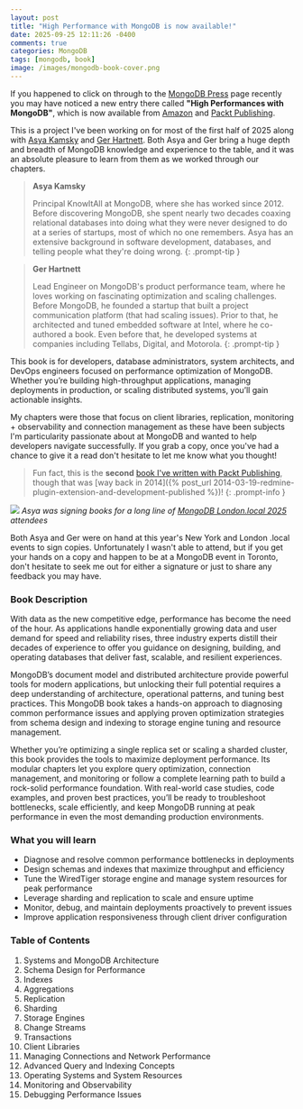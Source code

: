 ```yaml
---
layout: post
title: "High Performance with MongoDB is now available!"
date: 2025-09-25 12:11:26 -0400
comments: true
categories: MongoDB
tags: [mongodb, book]
image: /images/mongodb-book-cover.png
---
```


If you happened to click on through to the [MongoDB Press](https://www.mongodb.com/books) page recently you may have noticed a new entry there called **"High Performances with MongoDB"**, which is now available from [Amazon](https://www.amazon.com/dp/1837022631) and [Packt Publishing](https://www.packtpub.com/en-us/product/high-performance-with-mongodb-9781837022632).

This is a project I've been working on for most of the first half of 2025 along with [Asya Kamsky](https://www.linkedin.com/in/asya999/) and [Ger Hartnett](https://www.linkedin.com/in/ghartnett/). Both Asya and Ger bring a huge depth and breadth of MongoDB knowledge and experience to the table, and it was an absolute pleasure to learn from them as we worked through our chapters.

> **Asya Kamsky**
>
> Principal KnowItAll at MongoDB, where she has worked since 2012. Before discovering MongoDB, she spent nearly two decades coaxing relational databases into doing what they were never designed to do at a series of startups, most of which no one remembers. Asya has an extensive background in software development, databases, and telling people what they're doing wrong.
{: .prompt-tip }

> **Ger Hartnett**
>
> Lead Engineer on MongoDB's product performance team, where he loves working on fascinating optimization and scaling challenges. Before MongoDB, he founded a startup that built a project communication platform (that had scaling issues). Prior to that, he architected and tuned embedded software at Intel, where he co-authored a book. Even before that, he developed systems at companies including Tellabs, Digital, and Motorola.
{: .prompt-tip }

This book is for developers, database administrators, system architects, and DevOps engineers focused on performance optimization of MongoDB. Whether you’re building high-throughput applications, managing deployments in production, or scaling distributed systems, you’ll gain actionable insights.

My chapters were those that focus on client libraries, replication, monitoring + observability and connection management as these have been subjects I'm particularity passionate about at MongoDB and wanted to help developers navigate successfully. If you grab a copy, once you've had a chance to give it a read don't hesitate to let me know what you thought!

> Fun fact, this is the **second** [book I've written with Packt Publishing](https://www.packtpub.com/en-us/product/redmine-plugin-extension-and-development-9781783288748), though that was [way back in 2014]({% post_url 2014-03-19-redmine-plugin-extension-and-development-published %})!
{: .prompt-info }

![](/images/asya_london.png)
_Asya was signing books for a long line of [MongoDB London.local 2025](https://www.mongodb.com/events/mongodb-local/london) attendees_

Both Asya and Ger were on hand at this year's New York and London .local events to sign copies. Unfortunately I wasn't able to attend, but if you get your hands on a copy and happen to be at a MongoDB event in Toronto, don't hesitate to seek me out for either a signature or just to share any feedback you may have.

### Book Description

With data as the new competitive edge, performance has become the need of the hour. As applications handle exponentially growing data and user demand for speed and reliability rises, three industry experts distill their decades of experience to offer you guidance on designing, building, and operating databases that deliver fast, scalable, and resilient experiences.

MongoDB’s document model and distributed architecture provide powerful tools for modern applications, but unlocking their full potential requires a deep understanding of architecture, operational patterns, and tuning best practices. This MongoDB book takes a hands-on approach to diagnosing common performance issues and applying proven optimization strategies from schema design and indexing to storage engine tuning and resource management.

Whether you’re optimizing a single replica set or scaling a sharded cluster, this book provides the tools to maximize deployment performance. Its modular chapters let you explore query optimization, connection management, and monitoring or follow a complete learning path to build a rock-solid performance foundation. With real-world case studies, code examples, and proven best practices, you’ll be ready to troubleshoot bottlenecks, scale efficiently, and keep MongoDB running at peak performance in even the most demanding production environments.

### What you will learn
* Diagnose and resolve common performance bottlenecks in deployments
* Design schemas and indexes that maximize throughput and efficiency
* Tune the WiredTiger storage engine and manage system resources for peak performance
* Leverage sharding and replication to scale and ensure uptime
* Monitor, debug, and maintain deployments proactively to prevent issues
* Improve application responsiveness through client driver configuration

### Table of Contents
1. Systems and MongoDB Architecture
1. Schema Design for Performance
1. Indexes
1. Aggregations
1. Replication
1. Sharding
1. Storage Engines
1. Change Streams
1. Transactions
1. Client Libraries
1. Managing Connections and Network Performance
1. Advanced Query and Indexing Concepts
1. Operating Systems and System Resources
1. Monitoring and Observability
1. Debugging Performance Issues
